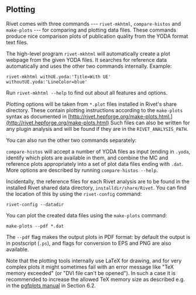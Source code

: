 ## Plotting

Rivet comes with three commands --- `rivet-mkhtml`, `compare-histos` and `make-plots` --- for comparing and plotting data files. These commands produce nice comparison plots of publication quality from the YODA format text files.

The high-level program `rivet-mkhtml` will automatically create a plot
webpage from the given YODA files. It searches for reference data automatically
and uses the other two commands internally. Example:

```
rivet-mkhtml withUE.yoda:'Title=With UE' withoutUE.yoda:'LineColor=blue'
```

Run `rivet-mkhtml --help` to find out about all features and options.

Plotting options will be taken from `*.plot` files installed in Rivet's share directory.
These contain plotting instructions according to the `make-plots` syntax as documented in
[http://rivet.hepforge.org/make-plots.html.](http://rivet.hepforge.org/make-plots.html)
Such files can also be written for any plugin analysis and will be found if they are in the `RIVET_ANALYSIS_PATH`.

You can also run the other two commands separately:

`compare-histos` will accept a number of YODA files as input (ending in
`.yoda`, identify which plots are available in them, and combine the MC
and reference plots appropriately into a set of plot data files ending with
`.dat`. More options are described by running `compare-histos --help`.

Incidentally, the reference files for each Rivet analysis are to be found
in the installed Rivet shared data directory, `installdir/share/Rivet`.
You can find the location of this by using the `rivet-config` command:

```
rivet-config --datadir
```

You can plot the created data files using the `make-plots` command:

```
make-plots --pdf *.dat
```

The `--pdf` flag makes the output plots in PDF format: by default the output
is in postscript (`.ps`), and flags for conversion to EPS and PNG are also
available.

Note that the plotting tools internally use LaTeX for drawing, and for very
complex plots it might sometimes fail with an error message like
"TeX memory exceeded" (or "DVI file can't be opened"). In such
a case it is recommended to increase the allowed TeX memory size as described
e.g. in the [pgfplots manual](http://pgfplots.sourceforge.net/pgfplots.pdf)
in Section 6.2.
